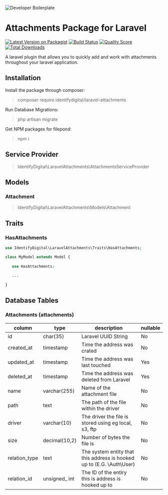 
![Developer Boilerplate](https://identifydigital.co.uk/wp-content/uploads/2020/04/identify-digital-logo-png.png)

# Attachments Package for Laravel

[![Latest Version on Packagist](https://img.shields.io/packagist/v/identifydigitial/laravel-attachments.svg?style=flat-square)](https://packagist.org/packages/identifydigitial/laravel-attachments)
[![Build Status](https://img.shields.io/travis/identifydigitial/laravel-attachments/master.svg?style=flat-square)](https://travis-ci.org/identifydigitial/laravel-attachments)
[![Quality Score](https://img.shields.io/scrutinizer/g/identifydigitial/laravel-attachments.svg?style=flat-square)](https://scrutinizer-ci.com/g/identifydigitial/laravel-attachments)
[![Total Downloads](https://img.shields.io/packagist/dt/identifydigitial/laravel-attachments.svg?style=flat-square)](https://packagist.org/packages/identifydigitial/laravel-attachments)


A laravel plugin that allows you to quickly add and work with attachments throughout your laravel application.

## Installation

Install the package through composer:
> composer require identifydigital/laravel-attachments

Run Database Migrations:
> php artisan migrate

Get NPM packages for filepond:
> npm i

## Service Provider

> IdentifyDigital\LaravelAttachments\AttachmentsServiceProvider

## Models

### Attachment

> IdentifyDigital\LaravelAttachments\Models\Attachment


## Traits

### HasAttachments

```php
use IdentifyDigital\LaravelAttachments\Traits\HasAttachments;

class MyModel extends Model {
   
   use HasAttachments;
   
   ...
   
}
```



## Database Tables

### Attachments (attachments)

column | type | description | nullable
--- | --- | --- | ---
id | char(35) | Laravel UUID String | No
created_at | timestamp | Time the address was crated | No
updated_at | timestamp | Time the address was last touched | Yes
deleted_at | timestamp | Time the address was deleted from Laravel | Yes
name | 	varchar(255) | Name of the attachment file | No
path | 	text | The path of the file within the driver | No
driver | varchar(10) | The driver the file is stored using eg local, s3, ftp | No
size | 	decimal(10,2) | Number of bytes the file is | No
relation_type | text | The system entity that this address is hooked up to (E.G. \Auth\User) | No
relation_id | unsigned_ int | The ID of the entiry this is address is hooked up to | No


